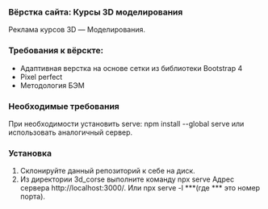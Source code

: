 ### Вёрстка сайта: Курсы 3D моделирования
Реклама курсов 3D — Моделирования.

### Требования к вёрскте:
* Адаптивная верстка на основе сетки из библиотеки Bootstrap 4
* Pixel perfect
* Mетодология БЭМ

### Необходимые требования
При необходимости установить serve: npm install --global serve
или использовать аналогичный сервер.

### Установка
1. Склонируйте данный репозиторий к себе на диск.
2. Из директории 3d_corse выполните команду npx serve
Адрес сервера http://localhost:3000/.
Или npx serve -l ***(где *** это номер порта).
